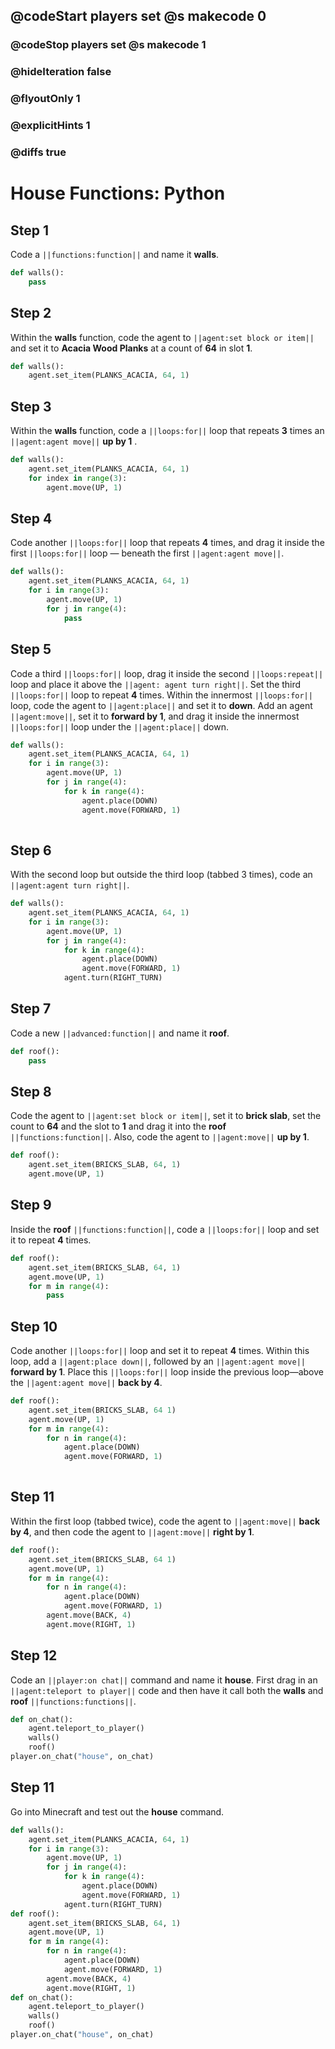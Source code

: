 ## @codeStart players set @s makecode 0
### @codeStop players set @s makecode 1

### @hideIteration false 
### @flyoutOnly 1
### @explicitHints 1
### @diffs true

# House Functions: Python

## Step 1
Code a ``||functions:function||`` and name it **walls**. 

```python
def walls():
    pass
```

## Step 2
Within the **walls** function, code the agent to ``||agent:set block or item||`` and set it to **Acacia Wood Planks** at a count of **64** in slot **1**.

```python
def walls():
    agent.set_item(PLANKS_ACACIA, 64, 1)
```

## Step 3
Within the **walls** function, code a ``||loops:for||`` loop that repeats **3** times an ``||agent:agent move||`` **up by 1** .

```python
def walls():
    agent.set_item(PLANKS_ACACIA, 64, 1)
    for index in range(3):
        agent.move(UP, 1)
```

## Step 4
Code another ``||loops:for||`` loop that repeats **4** times, and drag it inside the first ``||loops:for||`` loop — beneath the first ``||agent:agent move||``. 

```python
def walls():
    agent.set_item(PLANKS_ACACIA, 64, 1)
    for i in range(3):
        agent.move(UP, 1)
        for j in range(4):
            pass
```

## Step 5
Code a third ``||loops:for||`` loop, drag it inside the second ``||loops:repeat||`` loop and place it above the ``||agent: agent turn right||``. Set the third ``||loops:for||`` loop to repeat **4** times. Within the innermost ``||loops:for||`` loop, code the agent to ``||agent:place||`` and set it to **down**. Add an agent ``||agent:move||``, set it to **forward by 1**, and drag it inside the innermost ``||loops:for||`` loop under the ``||agent:place||`` down.

```python
def walls():
    agent.set_item(PLANKS_ACACIA, 64, 1)
    for i in range(3):
        agent.move(UP, 1)
        for j in range(4):
            for k in range(4):
                agent.place(DOWN)
                agent.move(FORWARD, 1)
            
```

## Step 6
With the second loop but outside the third loop (tabbed 3 times), code an ``||agent:agent turn right||``.

```python
def walls():
    agent.set_item(PLANKS_ACACIA, 64, 1)
    for i in range(3):
        agent.move(UP, 1)
        for j in range(4):
            for k in range(4):
                agent.place(DOWN)
                agent.move(FORWARD, 1)
            agent.turn(RIGHT_TURN)
```

## Step 7
Code a new ``||advanced:function||`` and name it **roof**.   

```python
def roof():
    pass
```

## Step 8
Code the agent to ``||agent:set block or item||``, set it to **brick slab**, set the count to **64** and the slot to **1** and drag it into the **roof** ``||functions:function||``. Also, code the agent to ``||agent:move||`` **up by 1**.

```python
def roof():
    agent.set_item(BRICKS_SLAB, 64, 1)
    agent.move(UP, 1)
```

## Step 9
Inside the **roof** ``||functions:function||``, code a ``||loops:for||`` loop and set it to repeat **4** times. 
	
```python
def roof():
    agent.set_item(BRICKS_SLAB, 64, 1)
    agent.move(UP, 1)
    for m in range(4):
        pass
```

## Step 10
Code another ``||loops:for||`` loop and set it to repeat **4** times. Within this loop, add a ``||agent:place down||``, followed by an ``||agent:agent move||`` **forward by 1**. Place this ``||loops:for||`` loop inside the previous loop—above the ``||agent:agent move||`` **back by 4**.

```python
def roof():
    agent.set_item(BRICKS_SLAB, 64 1)
    agent.move(UP, 1)
    for m in range(4):
        for n in range(4):
            agent.place(DOWN)
            agent.move(FORWARD, 1)
        
```

## Step 11
Within the first loop (tabbed twice), code the agent to ``||agent:move||`` **back by 4**, and then code the agent to ``||agent:move||``  **right by 1**.

```python
def roof():
    agent.set_item(BRICKS_SLAB, 64 1)
    agent.move(UP, 1)
    for m in range(4):
        for n in range(4):
            agent.place(DOWN)
            agent.move(FORWARD, 1)
        agent.move(BACK, 4)
        agent.move(RIGHT, 1)
```

## Step 12
Code an ``||player:on chat||`` command and name it **house**.  First drag in an ``||agent:teleport to player||`` code and then have it call both the **walls** and **roof** ``||functions:functions||``.

```python
def on_chat():
    agent.teleport_to_player()
    walls()
    roof()
player.on_chat("house", on_chat)
```


## Step 11
Go into Minecraft and test out the **house** command.

```python
def walls():
    agent.set_item(PLANKS_ACACIA, 64, 1)
    for i in range(3):
        agent.move(UP, 1)
        for j in range(4):
            for k in range(4):
                agent.place(DOWN)
                agent.move(FORWARD, 1)
            agent.turn(RIGHT_TURN)
def roof():
    agent.set_item(BRICKS_SLAB, 64, 1)
    agent.move(UP, 1)
    for m in range(4):
        for n in range(4):
            agent.place(DOWN)
            agent.move(FORWARD, 1)
        agent.move(BACK, 4)
        agent.move(RIGHT, 1)
def on_chat():
    agent.teleport_to_player()
    walls()
    roof()
player.on_chat("house", on_chat)
```
